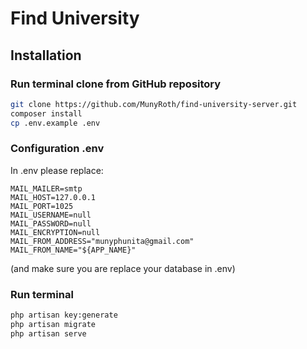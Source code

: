 # Find University

## Installation

### Run terminal clone from GitHub repository
```bash
git clone https://github.com/MunyRoth/find-university-server.git
composer install
cp .env.example .env
```

### Configuration .env
In .env please replace:
```
MAIL_MAILER=smtp
MAIL_HOST=127.0.0.1
MAIL_PORT=1025
MAIL_USERNAME=null
MAIL_PASSWORD=null
MAIL_ENCRYPTION=null
MAIL_FROM_ADDRESS="munyphunita@gmail.com"
MAIL_FROM_NAME="${APP_NAME}"
```
(and make sure you are replace your database in .env)

### Run terminal
```bash
php artisan key:generate
php artisan migrate
php artisan serve
```
